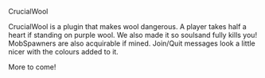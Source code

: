 CrucialWool

CrucialWool is a plugin that makes wool dangerous. A player takes half a
heart if standing on purple wool. We also made it so soulsand fully kills
you! MobSpawners are also acquirable if mined. Join/Quit messages look a
little nicer with the colours added to it.

More to come!